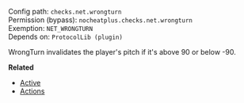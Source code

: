 Config path: `checks.net.wrongturn`  
Permission (bypass): `nocheatplus.checks.net.wrongturn`  
Exemption: `NET_WRONGTURN`  
Depends on: `ProtocolLib (plugin)` 

WrongTurn invalidates the player's pitch if it's above 90 or below -90.

**Related**  
* [Active](https://github.com/Updated-NoCheatPlus/Docs/blob/master/Settings/General.md#active)
* [Actions](https://github.com/Updated-NoCheatPlus/Docs/blob/master/Settings/General.md#actions)
